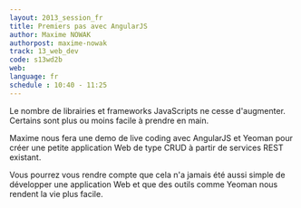 ```yaml
---
layout: 2013_session_fr
title: Premiers pas avec AngularJS
author: Maxime NOWAK
authorpost: maxime-nowak
track: 13_web_dev
code: s13wd2b
web:
language: fr
schedule : 10:40 - 11:25
---
```


Le nombre de librairies et frameworks JavaScripts ne cesse d'augmenter. Certains sont plus ou moins facile à prendre en main.

Maxime nous fera une demo de live coding avec AngularJS et Yeoman pour créer une petite application Web de type CRUD à partir de services REST existant.

Vous pourrez vous rendre compte que cela n'a jamais été aussi simple de développer une application Web et que des outils comme Yeoman nous rendent la vie plus facile.
